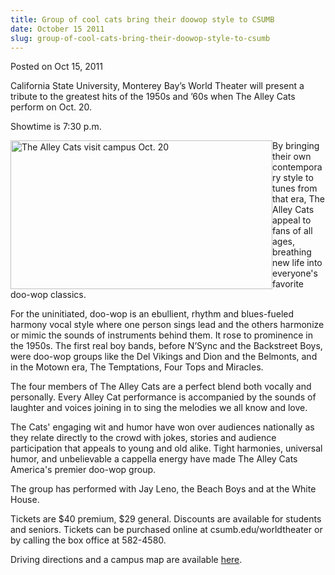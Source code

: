 ```yaml
---
title: Group of cool cats bring their doowop style to CSUMB
date: October 15 2011
slug: group-of-cool-cats-bring-their-doowop-style-to-csumb
---
```





<span class="date">Posted on Oct 15, 2011    </span>
<p>California State University, Monterey Bay&#x2019;s World Theater will
present a tribute to the greatest hits of the 1950s and &#x2019;60s when
The Alley Cats perform on Oct. 20.</p>
<p>Showtime is 7:30 p.m.</p>
<p><img alt="The Alley Cats visit campus Oct. 20" src="http://news.csumb.edu/sites/default/files/65/attachments/news/images/alleycats1.jpg" style="float:left; width:419px; height:238px">By bringing their
own contemporary style to tunes from that era, The Alley Cats
appeal to fans of all ages, breathing new life into everyone&apos;s
favorite doo-wop classics.</img></p>
<p>For the uninitiated, doo-wop is an ebullient, rhythm and
blues-fueled harmony vocal style where one person sings lead and
the others harmonize or mimic the sounds of instruments behind
them. It rose to prominence in the 1950s. The first real boy bands,
before N&#x2019;Sync and the Backstreet Boys, were doo-wop groups like the
Del Vikings and Dion and the Belmonts, and in the Motown era, The
Temptations, Four Tops and Miracles.</p>
<p>The four members of The Alley Cats are a perfect blend both
vocally and personally. Every Alley Cat performance is accompanied
by the sounds of laughter and voices joining in to sing the
melodies we all know and love.</p>
<p>The Cats&apos; engaging wit and humor have won over audiences
nationally as they relate directly to the crowd with jokes, stories
and audience participation that appeals to young and old alike.
Tight harmonies, universal humor, and unbelievable a cappella
energy have made The Alley Cats America&apos;s premier doo-wop
group.</p>
<p>The group has performed with Jay Leno, the Beach Boys and at the
White House.</p>
<p>Tickets are $40 premium, $29 general. Discounts are available
for students and seniors. Tickets can be purchased online at
csumb.edu/worldtheater or by calling the box office at
582-4580.</p>
<p>Driving directions and a campus map are available <a href="http://csumb.edu/map" rel="nofollow">here</a>.<br>
<br>
&#xA0;</br></br></p>






